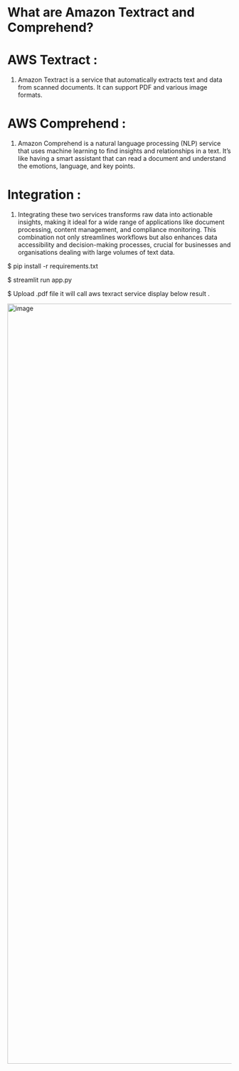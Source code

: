 # What are Amazon Textract and Comprehend?

# AWS Textract :
1. Amazon Textract is a service that automatically extracts text and data from scanned documents. It can support PDF and various image formats.

# AWS Comprehend :
1. Amazon Comprehend is a natural language processing (NLP) service that uses machine learning to find insights and relationships in a text. It’s like having a smart assistant that can read a document and understand the emotions, language, and key points.

# Integration :
1. Integrating these two services transforms raw data into actionable insights, making it ideal for a wide range of applications like document processing, content management, and compliance monitoring. This combination not only streamlines workflows but also enhances data accessibility and decision-making processes, crucial for businesses and organisations dealing with large volumes of text data.


$ pip install -r requirements.txt

$ streamlit run app.py

$ Upload .pdf file it will call aws texract service display below result .



<img width="1709" alt="image" src="https://github.com/user-attachments/assets/d50eb558-8d81-43da-b9d0-0c798defcf4a">
